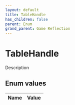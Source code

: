 ```yaml
---
layout: default
title: TableHandle
has_children: false
parent: Enum
grand_parent: Game Reflection
---
```

# TableHandle
Description 

## Enum values

| Name | Value |
|:-------------|:--------------|

